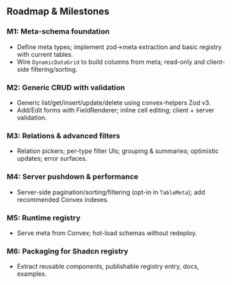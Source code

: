 ## Roadmap & Milestones

### M1: Meta-schema foundation
- Define meta types; implement zod→meta extraction and basic registry with current tables.
- Wire `DynamicDataGrid` to build columns from meta; read-only and client-side filtering/sorting.

### M2: Generic CRUD with validation
- Generic list/get/insert/update/delete using convex-helpers Zod v3.
- Add/Edit forms with FieldRenderer; inline cell editing; client + server validation.

### M3: Relations & advanced filters
- Relation pickers; per-type filter UIs; grouping & summaries; optimistic updates; error surfaces.

### M4: Server pushdown & performance
- Server-side pagination/sorting/filtering (opt-in in `TableMeta`); add recommended Convex indexes.

### M5: Runtime registry
- Serve meta from Convex; hot-load schemas without redeploy.

### M6: Packaging for Shadcn registry
- Extract reusable components, publishable registry entry, docs, examples.

